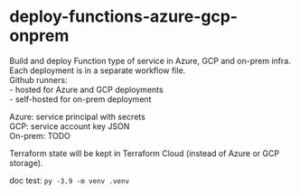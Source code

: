 # deploy-functions-azure-gcp-onprem
Build and deploy Function type of service in Azure, GCP and on-prem infra.  
Each deployment is in a separate workflow file.  
Github runners:  
    - hosted for Azure and GCP deployments  
    - self-hosted for on-prem deployment  

Azure: service principal with secrets  
GCP: service account key JSON  
On-prem: TODO

Terraform state will be kept in Terraform Cloud (instead of Azure or GCP storage).

doc test: `py -3.9 -m venv .venv`
